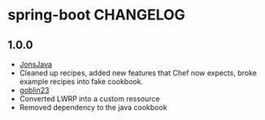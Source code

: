 spring-boot CHANGELOG
====

## 1.0.0
- [JonsJava](https://github.com/jonsjava)
- Cleaned up recipes, added new features that Chef now expects, broke example recipes into fake cookbook.
- [goblin23](https://github.com/goblin23)
- Converted LWRP into a custom ressource
- Removed dependency to the java cookbook
